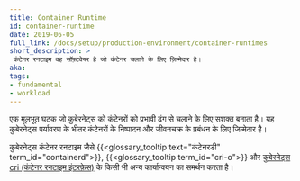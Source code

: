 ```yaml
---
title: Container Runtime
id: container-runtime
date: 2019-06-05
full_link: /docs/setup/production-environment/container-runtimes
short_description: >
 कंटेनर रनटाइम वह सॉफ़्टवेयर है जो कंटेनर चलाने के लिए ज़िम्मेदार है।
aka:
tags:
- fundamental
- workload
---
```

 एक मूलभूत घटक जो कुबेरनेट्स को कंटेनरों को प्रभावी ढंग से चलाने के लिए सशक्त बनाता है। यह कुबेरनेट्स पर्यावरण के भीतर कंटेनरों के निष्पादन और जीवनचक्र के प्रबंधन के लिए जिम्मेदार है।

<!--more-->

कुबेरनेट्स कंटेनर रनटाइम जैसे {{<glossary_tooltip text="कंटेनरडी" term_id="containerd">}},  {{<glossary_tooltip term_id="cri-o">}} और [कुबेरनेट्स cri (कंटेनर रनटाइम इंटरफ़ेस)](https://github.com/kubernetes/community/blob/master/contributors/devel/sig-node/container-runtime-interface.md) के किसी भी अन्य कार्यान्वयन का समर्थन करता है।